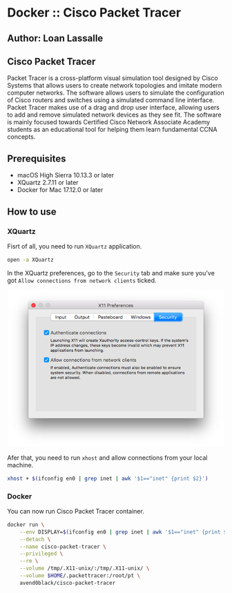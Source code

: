 # Docker :: Cisco Packet Tracer

Author: Loan Lassalle
---

## Cisco Packet Tracer

Packet Tracer is a cross-platform visual simulation tool designed by Cisco Systems that allows users to create network topologies and imitate modern computer networks. The software allows users to simulate the configuration of Cisco routers and switches using a simulated command line interface. Packet Tracer makes use of a drag and drop user interface, allowing users to add and remove simulated network devices as they see fit. The software is mainly focused towards Certified Cisco Network Associate Academy students as an educational tool for helping them learn fundamental CCNA concepts.

## Prerequisites

 * macOS High Sierra 10.13.3 or later
 * XQuartz 2.7.11 or later
 * Docker for Mac 17.12.0 or later

## How to use

### XQuartz

Fisrt of all, you need to run `XQuartz` application.

```sh
open -a XQuartz
```

In the XQuartz preferences, go to the `Security` tab and make sure you’ve got `Allow connections from network clients` ticked.

<p align="center">
  <img src="images/xquartz_preferences.png" width="500" height="363" alt="XQuartz - Allow connections from network clients"/>
</p>

Afer that, you need to run `xhost` and allow connections from your local machine.

```sh
xhost + $(ifconfig en0 | grep inet | awk '$1=="inet" {print $2}')
```

### Docker

You can now run Cisco Packet Tracer container.

```sh
docker run \
    --env DISPLAY=$(ifconfig en0 | grep inet | awk '$1=="inet" {print $2}'):0 \
    --detach \
    --name cisco-packet-tracer \
    --privileged \
    --rm \
    --volume /tmp/.X11-unix/:/tmp/.X11-unix/ \
    --volume $HOME/.packettracer:/root/pt \
    avend0black/cisco-packet-tracer
```